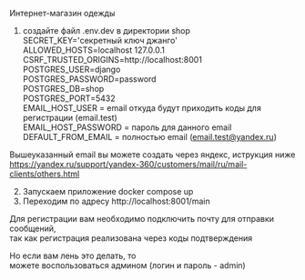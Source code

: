 Интернет-магазин одежды  

1. создайте файл .env.dev в директории shop  
SECRET_KEY='секретный ключ джанго'  
ALLOWED_HOSTS=localhost 127.0.0.1  
CSRF_TRUSTED_ORIGINS=http://localhost:8001  
POSTGRES_USER=django  
POSTGRES_PASSWORD=password  
POSTGRES_DB=shop  
POSTGRES_PORT=5432  
EMAIL_HOST_USER = email откуда будут приходить коды для регистрации (email.test)  
EMAIL_HOST_PASSWORD = пароль для данного email DEFAULT_FROM_EMAIL = полностью email (email.test@yandex.ru)  
  
Вышеуказанный email вы можете создать через яндекс, иструкция ниже  
https://yandex.ru/support/yandex-360/customers/mail/ru/mail-clients/others.html  

2. Запускаем приложение docker compose up
3. Переходим по адресу http://localhost:8001/main
          
Для регистрации вам необходимо подключить почту для отправки сообщений,  
так как регистрация реализована через коды подтверждения  

Но если вам лень это делать, то    
можете воспользоваться админом (логин и пароль - admin)  
